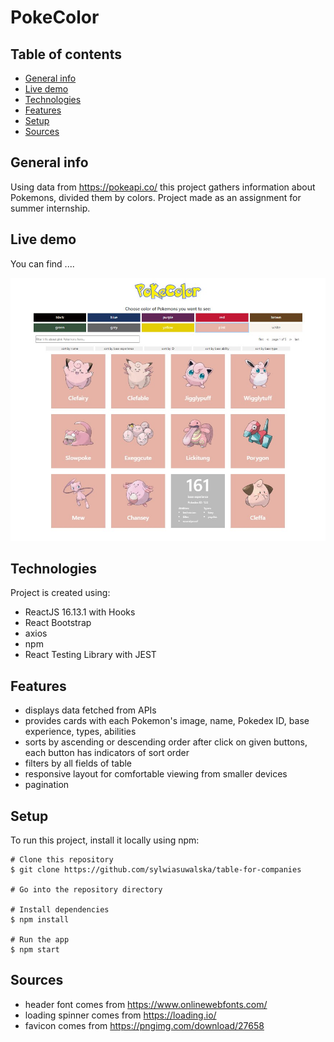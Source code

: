 # PokeColor
> 

## Table of contents
* [General info](#general-info)
* [Live demo](#live-demo)
* [Technologies](#technologies)
* [Features](#features)
* [Setup](#setup)
* [Sources](#sources)

## General info
Using data from https://pokeapi.co/ this project gathers information about Pokemons, divided them by colors. Project made as an assignment for summer internship. 

## Live demo 
You can find ....

![view_from_screen](./viewScreen.JPG)

## Technologies
Project is created using:
* ReactJS 16.13.1 with Hooks
* React Bootstrap
* axios
* npm
* React Testing Library with JEST

## Features
* displays data fetched from APIs
* provides cards with each Pokemon's image, name, Pokedex ID, base experience,  types, abilities
* sorts by ascending or descending order after click on given buttons, each button has indicators of sort order
* filters by all fields of table
* responsive layout for comfortable viewing from smaller devices
* pagination
	
## Setup
To run this project, install it locally using npm:

```
# Clone this repository
$ git clone https://github.com/sylwiasuwalska/table-for-companies

# Go into the repository directory

# Install dependencies
$ npm install

# Run the app
$ npm start
```

## Sources
* header font comes from https://www.onlinewebfonts.com/
* loading spinner comes from https://loading.io/
* favicon comes from https://pngimg.com/download/27658

